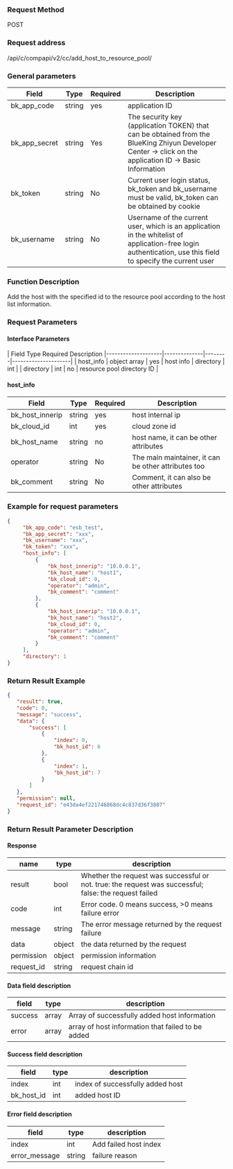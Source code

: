 
### Request Method

POST


### Request address

/api/c/compapi/v2/cc/add_host_to_resource_pool/


### General parameters

| Field | Type | Required | Description |
|-----------|------------|--------|------------|
| bk_app_code | string | yes | application ID |
| bk_app_secret| string | Yes | The security key (application TOKEN) that can be obtained from the BlueKing Zhiyun Developer Center -> click on the application ID -> Basic Information |
| bk_token | string | No | Current user login status, bk_token and bk_username must be valid, bk_token can be obtained by cookie |
| bk_username | string | No | Username of the current user, which is an application in the whitelist of application-free login authentication, use this field to specify the current user |


### Function Description

Add the host with the specified id to the resource pool according to the host list information.

### Request Parameters



#### Interface Parameters

| Field Type Required Description
|--------------------|--------------|--------|---------------------|
| host_info | object array | yes | host info | directory | int |
| directory | int | no | resource pool directory ID |

#### host_info
| Field | Type | Required | Description |
|-----------------|--------|-----|-------------------------|
| bk_host_innerip | string | yes | host internal ip |
| bk_cloud_id | int | yes | cloud zone id |
bk_host_name | string | no | host name, it can be other attributes | operator | string | yes
| operator | string | No | The main maintainer, it can be other attributes too | bk_comment
| bk_comment | string | No | Comment, it can also be other attributes |

### Example for request parameters

```json
{
     "bk_app_code": "esb_test",
     "bk_app_secret": "xxx",
     "bk_username": "xxx",
     "bk_token": "xxx",
     "host_info": [
         {
             "bk_host_innerip": "10.0.0.1",
             "bk_host_name": "host1",
             "bk_cloud_id": 0,
             "operator": "admin",
             "bk_comment": "comment"
         },
         {
             "bk_host_innerip": "10.0.0.1",
             "bk_host_name": "host2",
             "bk_cloud_id": 0,
             "operator": "admin",
             "bk_comment": "comment"
         }
     ],
     "directory": 1
}
```

### Return Result Example

```json
{
   "result": true,
   "code": 0,
   "message": "success",
   "data": {
       "success": [
           {
               "index": 0,
               "bk_host_id": 6
           },
           {
               "index": 1,
               "bk_host_id": 7
           }
       ]
   },
   "permission": null,
   "request_id": "e43da4ef221746868dc4c837d36f3807"
}

```

### Return Result Parameter Description

#### Response

| name | type | description |
| ------- | ------ | ------------------------------------- |
| result | bool | Whether the request was successful or not. true: the request was successful; false: the request failed |
| code | int | Error code. 0 means success, >0 means failure error |
| message | string | The error message returned by the request failure | | data | object |
| data | object | the data returned by the request | permission | object | permission
| permission | object | permission information |
| request_id | string | request chain id |

#### Data field description

| field | type | description |
| ------- | ----- | ------------------ |
| success | array | Array of successfully added host information |
| error | array | array of host information that failed to be added |

#### Success field description

| field | type | description |
| ---------- | ---- | --------------- |
| index | int | index of successfully added host |
| bk_host_id | int | added host ID |

#### Error field description

| field | type | description |
| ------------- | ------ | --------------- |
| index | int | Add failed host index |
| error_message | string | failure reason |